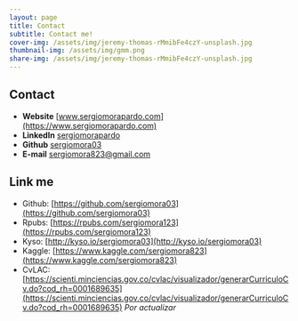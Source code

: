 ```yaml
---
layout: page
title: Contact
subtitle: Contact me!
cover-img: /assets/img/jeremy-thomas-rMmibFe4czY-unsplash.jpg
thumbnail-img: /assets/img/gmm.png
share-img: /assets/img/jeremy-thomas-rMmibFe4czY-unsplash.jpg
---
```


## Contact

* **Website** [www.sergiomorapardo.com](https://www.sergiomorapardo.com)
* **LinkedIn** [sergiomorapardo](https://www.linkedin.com/in/sergiomorapardo/)
* **Github** [sergiomora03](https://github.com/sergiomora03)
* **E-mail** [sergiomora823@gmail.com](mailto:sergiomora823@gmail.com)


## Link me
- Github: [https://github.com/sergiomora03](https://github.com/sergiomora03)
- Rpubs: [https://rpubs.com/sergiomora123](https://rpubs.com/sergiomora123)
- Kyso: [http://kyso.io/sergiomora03](http://kyso.io/sergiomora03)
- Kaggle: [https://www.kaggle.com/sergiomora823](https://www.kaggle.com/sergiomora823)
- CvLAC: [https://scienti.minciencias.gov.co/cvlac/visualizador/generarCurriculoCv.do?cod_rh=0001689635](https://scienti.minciencias.gov.co/cvlac/visualizador/generarCurriculoCv.do?cod_rh=0001689635) *Por actualizar*
